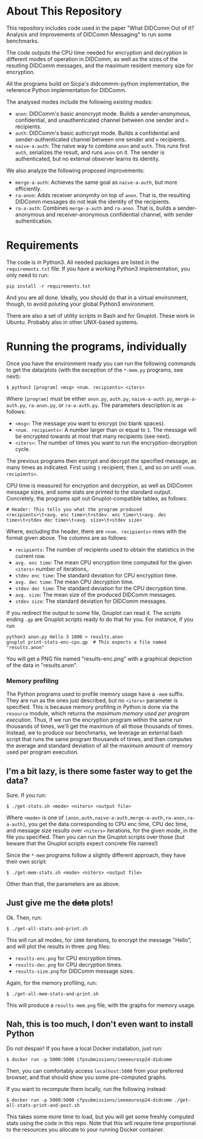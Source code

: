 # About This Repository

This repository includes code used in the paper "What DIDComm Out of It? 
Analysis and Improvements of DIDComm Messaging" to run some benchmarks.

The code outputs the CPU time needed for encryption and decryption in
different modes of operation in DIDComm, as well as the sizes of the
resutling DIDComm messages, and the maximum resident memory size for
encryption.

All the programs build on Sicpa's didcommm-python implementation, the
reference Python implementation for DIDComm.

The analysed modes include the following *existing modes*:
- `anon`: DIDComm's basic anoncrypt mode. Builds a sender-anonymous, 
confidential, and unauthenticated channel between one sender and `n` recipients.
- `auth`: DIDComm's basic authcrypt mode. Builds a confidential and
sender-authenticated channel between one sender and `n` recipients.
- `naive-a-auth`: The naive way to combine `anon` and `auth`. This runs
first `auth`, serializes the result, and runs `anon` on it. The sender 
is authenticated, but no external observer learns its identity.

We also analyze the following proposed improvements:
- `merge-a-auth`: Achieves the same goal as  `naive-a-auth`, but more
efficiently.
- `ra-anon`: Adds receiver anonymity on top of `anon`. That is, the resulting
DIDComm messages do not leak the identity of the recipients.
- `ra-a-auth`: Combines `merge-a-auth` and `ra-anon`. That is, builds a 
sender-anonymous and receiver-anonymous confidential channel, with sender
authentication.

# Requirements

The code is in Python3. All needed packages are listed in the `requirements.txt`
file. If you have a working Python3 implementation, you only need to run:

```
pip install -r requirements.txt
```

And you are all done. Ideally, you should do that in a virtual environment, 
though, to avoid poluting  your global Python3 environment. 

There are also a set of utility scripts in Bash and for Gnuplot. These work
in Ubuntu. Probably also in other UNIX-based systems.

# Running the programs, individually

Once you have the environment ready you can run the following commands to get
the data/plots (with the exception of the `*-mem.py` programs, see next):

```
$ python3 [program] <msg> <num. recipients> <iters>
```

Where `[program]` must be either `anon.py`, `auth.py`, `naive-a-auth.py`, 
`merge-a-auth.py`, `ra-anon.py`, or `ra-a-auth.py`. The parameters description
is as follows:

- `<msg>`: The message you want to encrypt (no blank spaces).
- `<num. recipients>`: A number larger than or equal to `1`. The message will be
encrypted towards at most that many recipients (see next).
- `<iters>`: The number of times you want to run the encryption-decryption 
cycle.

The previous programs then encrypt and decrypt the specified message, as many 
times as indicated. First using `1` recipient, then `2`, and so on until `<num. recipients>`.

CPU time is measured for encryption and decryption, as well
as DIDComm message sizes, and some stats are printed to the standard output.
Concretely, the programs spit out Gnuplot-compatible tables, as follows:

```
# Header: This tells you what the program produced
<recipients>\t<avg. enc time>\t<stdev. enc time>\t<avg. dec time>\t<stdev dec time>\t<avg. size>\t<stdev size>
```

Where, excluding the header, there are `<num. recipients>` rows with the format
given above. The columns are as follows:

- `recipients`: The number of recipients used to obtain the statistics in the 
current row.
- `avg. enc time`: The mean CPU encryption time computed for the given `<iters>`
number of iterations,.
- `stdev enc time`: The standard deviation for CPU encryption time.
- `avg. dec time`: The mean CPU decryption time.
- `stdev dec time`: The standard deviation for the CPU decryption time.
- `avg. size`: The mean size of the produced DIDComm messages.
- `stdev size`: The standard deviation for DIDComm messages.

If you redirect the output to some file, Gnuplot can read it. The scripts ending
`.gp` are Gnuplot scripts ready to do that for you. For instance, if you run

```
python3 anon.py Hello 3 1000 > results.anon
gnuplot print-stats-enc-cpu.gp  # This expects a file named "results.anon"
```

You will get a PNG file named "results-enc.png" with a graphical depiction of 
the data in "results.anon".

### Memory profiling

The Python programs used to profile memory usage have a `-mem` suffix. They are run
as the ones just described, but no `<iters>` parameter is specified. This is because
memory profiling in Python is done via the `resource` module, which returns the _maximum
memory used per program execution_. Thus, if we run the encryption program within the same 
run thousands of times, we'll get the maximum of all those thousands of times. Instead, we
to produce our benchmarks, we leverage an external bash script that runs the same program
thousands of times, and then computes the average and standard deviation of all the maximum
amount of memory used per program execution.

## I'm a bit lazy, is there some faster way to get the data?

Sure. If you run:

```
$ ./get-stats.sh <mode> <niters> <output file>
```

Where `<mode>` is one of `[anon,auth,naive-a-auth,merge-a-auth,ra-anon,ra-a-auth]`, 
you get the data corresponding to CPU enc time, CPU dec time, and message size 
results over `<niters>` iterations, for the given mode, in the file you specified.
Then you can run the Gnuplot scripts over those (but beware that the Gnuplot
scripts expect concrete file names!)

Since the `*-mem` programs follow a slightly different approach, they have their own
script:

```
$ ./get-mem-stats.sh <mode> <niters> <output file>
```

Other than that, the parameters are as above.

## Just give me the ~~data~~ plots!

Ok. Then, run:

```
$ ./get-all-stats-and-print.sh
```

This will run all modes, for `1000` iterations, to encrypt the message "Hello", 
and will plot the results in three .png files:

- `results-enc.png` for CPU encryption times.
- `results-dec.png` for CPU decryption times.
- `results-size.png` for DIDComm message sizes.

Again, for the memory profiling, run:

```
$ ./get-all-mem-stats-and-print.sh
```

This will produce a `results-mem.png` file, with the graphs for memory usage.

## Nah, this is too much, I don't even want to install Python

Do not despair! If you have a local Docker installation, just run:

```
$ docker run -p 5000:5000 cfpsubmissions/ieeeeurosp24-didcomm
```

Then, you can comfortably access `localhost:5000` from your preferred browser,
and that should show you some pre-computed graphs.

If you want to recompute them locally, run the following instead:

```
$ docker run -p 5000:5000 cfpsubmissions/ieeeeurosp24-didcomm ./get-all-stats-print-and-post.sh
```

This takes some more time to load, but you will get some freshly computed stats
using the code in this repo. Note that this will require time proportional to 
the resources you allocate to your running Docker container.

